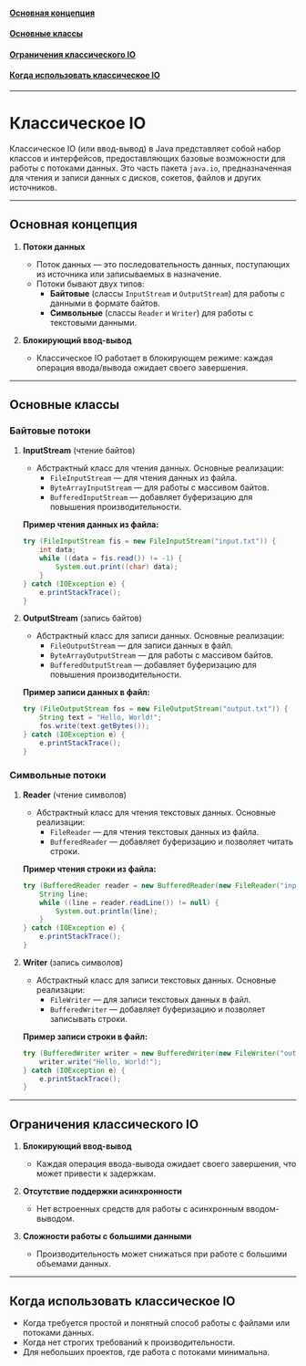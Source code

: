 #### [Основная концепция](#Основная-концепция-1)
#### [Основные классы](#Основные-классы-1)
#### [Ограничения классического IO](#Ограничения-классического-io-1)
#### [Когда использовать классическое IO](#Когда-использовать-классическое-io-1)

---
# Классическое IO

Классическое IO (или ввод-вывод) в Java представляет собой набор классов и интерфейсов, предоставляющих базовые возможности для работы с потоками данных. Это часть пакета `java.io`, предназначенная для чтения и записи данных с дисков, сокетов, файлов и других источников.

---

## Основная концепция

1. **Потоки данных**
    - Поток данных — это последовательность данных, поступающих из источника или записываемых в назначение.
    - Потоки бывают двух типов:
        - **Байтовые** (слассы `InputStream` и `OutputStream`) для работы с данными в формате байтов.
        - **Символьные** (слассы `Reader` и `Writer`) для работы с текстовыми данными.

2. **Блокирующий ввод-вывод**
    - Классическое IO работает в блокирующем режиме: каждая операция ввода/вывода ожидает своего завершения.

---

## Основные классы

### Байтовые потоки

1. **InputStream** (чтение байтов)
    - Абстрактный класс для чтения данных. Основные реализации:
        - `FileInputStream` — для чтения данных из файла.
        - `ByteArrayInputStream` — для работы с массивом байтов.
        - `BufferedInputStream` — добавляет буферизацию для повышения производительности.

   **Пример чтения данных из файла:**
   ```java
   try (FileInputStream fis = new FileInputStream("input.txt")) {
       int data;
       while ((data = fis.read()) != -1) {
           System.out.print((char) data);
       }
   } catch (IOException e) {
       e.printStackTrace();
   }
   ```

2. **OutputStream** (запись байтов)
    - Абстрактный класс для записи данных. Основные реализации:
        - `FileOutputStream` — для записи данных в файл.
        - `ByteArrayOutputStream` — для работы с массивом байтов.
        - `BufferedOutputStream` — добавляет буферизацию для повышения производительности.

   **Пример записи данных в файл:**
   ```java
   try (FileOutputStream fos = new FileOutputStream("output.txt")) {
       String text = "Hello, World!";
       fos.write(text.getBytes());
   } catch (IOException e) {
       e.printStackTrace();
   }
   ```

### Символьные потоки

1. **Reader** (чтение символов)
    - Абстрактный класс для чтения текстовых данных. Основные реализации:
        - `FileReader` — для чтения текстовых данных из файла.
        - `BufferedReader` — добавляет буферизацию и позволяет читать строки.

   **Пример чтения строки из файла:**
   ```java
   try (BufferedReader reader = new BufferedReader(new FileReader("input.txt"))) {
       String line;
       while ((line = reader.readLine()) != null) {
           System.out.println(line);
       }
   } catch (IOException e) {
       e.printStackTrace();
   }
   ```

2. **Writer** (запись символов)
    - Абстрактный класс для записи текстовых данных. Основные реализации:
        - `FileWriter` — для записи текстовых данных в файл.
        - `BufferedWriter` — добавляет буферизацию и позволяет записывать строки.

   **Пример записи строки в файл:**
   ```java
   try (BufferedWriter writer = new BufferedWriter(new FileWriter("output.txt"))) {
       writer.write("Hello, World!");
   } catch (IOException e) {
       e.printStackTrace();
   }
   ```

---

## Ограничения классического IO

1. **Блокирующий ввод-вывод**
    - Каждая операция ввода-вывода ожидает своего завершения, что может привести к задержкам.

2. **Отсутствие поддержки асинхронности**
    - Нет встроенных средств для работы с асинхронным вводом-выводом.

3. **Сложности работы с большими данными**
    - Производительность может снижаться при работе с большими объемами данных.

---

## Когда использовать классическое IO
- Когда требуется простой и понятный способ работы с файлами или потоками данных.
- Когда нет строгих требований к производительности.
- Для небольших проектов, где работа с потоками минимальна.


